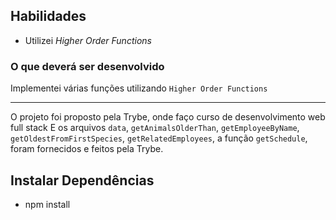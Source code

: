 ## Habilidades

- Utilizei _Higher Order Functions_ 
### O que deverá ser desenvolvido

Implementei várias funções utilizando `Higher Order Functions`

 ---
O projeto foi proposto pela Trybe, onde faço curso de desenvolvimento web full stack
E os arquivos `data`, `getAnimalsOlderThan`, `getEmployeeByName`, `getOldestFromFirstSpecies`, `getRelatedEmployees`, a função `getSchedule`,  foram fornecidos e feitos pela Trybe.


## Instalar Dependências
- npm install 
